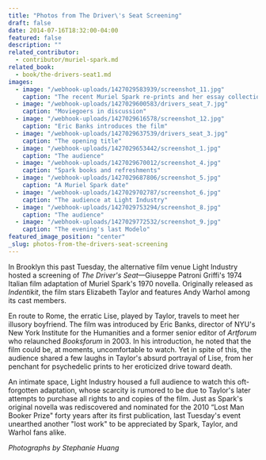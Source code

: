 ```yaml
---
title: "Photos from The Driver\'s Seat Screening"
draft: false
date: 2014-07-16T18:32:00-04:00
featured: false
description: ""
related_contributor:
  - contributor/muriel-spark.md
related_book:
  - book/the-drivers-seat1.md
images:
  - image: "/webhook-uploads/1427029583939/screenshot_11.jpg"
    caption: "The recent Muriel Spark re-prints and her essay collection The Informed Air"
  - image: "/webhook-uploads/1427029600583/drivers_seat_7.jpg"
    caption: "Moviegoers in discussion"
  - image: "/webhook-uploads/1427029616578/screenshot_12.jpg"
    caption: "Eric Banks introduces the film"
  - image: "/webhook-uploads/1427029637539/drivers_seat_3.jpg"
    caption: "The opening title"
  - image: "/webhook-uploads/1427029653442/screenshot_1.jpg"
    caption: "The audience"
  - image: "/webhook-uploads/1427029670012/screenshot_4.jpg"
    caption: "Spark books and refreshments"
  - image: "/webhook-uploads/1427029687806/screenshot_5.jpg"
    caption: "A Muriel Spark date"
  - image: "/webhook-uploads/1427029702787/screenshot_6.jpg"
    caption: "The audience at Light Industry"
  - image: "/webhook-uploads/1427029753294/screenshot_8.jpg"
    caption: "The audience"
  - image: "/webhook-uploads/1427029772532/screenshot_9.jpg"
    caption: "The evening's last Modelo"
featured_image_position: "center"
_slug: photos-from-the-drivers-seat-screening
---
```


In Brooklyn this past Tuesday, the alternative film venue Light Industry hosted a screening of _The Driver's Seat_—Giuseppe Patroni Griffi's 1974 Italian film adaptation of Muriel Spark's 1970 novella. Originally released as _Indentikit_, the film stars Elizabeth Taylor and features Andy Warhol among its cast members.

En route to Rome, the erratic Lise, played by Taylor, travels to meet her illusory boyfriend. The film was introduced by Eric Banks, director of NYU's New York Institute for the Humanities and a former senior editor of _Artforum_ who relaunched _Booksforum_ in 2003. In his introduction, he noted that the film could be, at moments, uncomfortable to watch. Yet in spite of this, the audience shared a few laughs in Taylor's absurd portrayal of Lise, from her penchant for psychedelic prints to her eroticized drive toward death.

An intimate space, Light Industry housed a full audience to watch this oft-forgotten adaptation, whose scarcity is rumored to be due to Taylor's later attempts to purchase all rights to and copies of the film. Just as Spark's original novella was rediscovered and nominated for the 2010 “Lost Man Booker Prize" forty years after its first publication, last Tuesday's event unearthed another "lost work" to be appreciated by Spark, Taylor, and Warhol fans alike.

_Photographs by Stephanie Huang_

